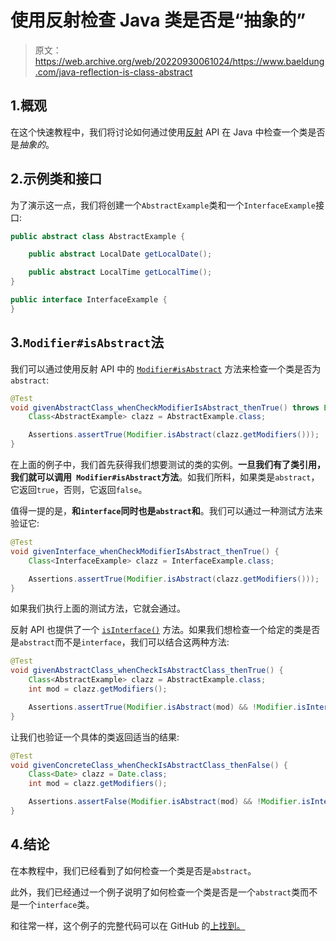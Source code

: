 # 使用反射检查 Java 类是否是“抽象的”

> 原文：<https://web.archive.org/web/20220930061024/https://www.baeldung.com/java-reflection-is-class-abstract>

## 1.概观

在这个快速教程中，我们将讨论如何通过使用[反射](/web/20221208143837/https://www.baeldung.com/java-reflection) API 在 Java 中检查一个类是否是*抽象的*。

## 2.示例类和接口

为了演示这一点，我们将创建一个`AbstractExample`类和一个`InterfaceExample`接口:

```java
public abstract class AbstractExample {

    public abstract LocalDate getLocalDate();

    public abstract LocalTime getLocalTime();
}

public interface InterfaceExample {
}
```

## 3.`Modifier#isAbstract`法

我们可以通过使用反射 API 中的 [`Modifier#isAbstract`](https://web.archive.org/web/20221208143837/https://docs.oracle.com/en/java/javase/11/docs/api/java.base/java/lang/reflect/Modifier.html#isAbstract(int)) 方法来检查一个类是否为`abstract`:

```java
@Test
void givenAbstractClass_whenCheckModifierIsAbstract_thenTrue() throws Exception {
    Class<AbstractExample> clazz = AbstractExample.class;

    Assertions.assertTrue(Modifier.isAbstract(clazz.getModifiers()));
}
```

在上面的例子中，我们首先获得我们想要测试的类的实例。**一旦我们有了类引用，我们就可以调用` Modifier#isAbstract`方法**。如我们所料，如果类是`abstract`，它返回`true`，否则，它返回`false`。

值得一提的是，**和`interface`同时也是`abstract`和**。我们可以通过一种测试方法来验证它:

```java
@Test
void givenInterface_whenCheckModifierIsAbstract_thenTrue() {
    Class<InterfaceExample> clazz = InterfaceExample.class;

    Assertions.assertTrue(Modifier.isAbstract(clazz.getModifiers()));
} 
```

如果我们执行上面的测试方法，它就会通过。

反射 API 也提供了一个 [`isInterface()`](https://web.archive.org/web/20221208143837/https://docs.oracle.com/en/java/javase/11/docs/api/java.base/java/lang/reflect/Modifier.html#isInterface(int)) 方法。如果我们想检查一个给定的类是否是`abstract`而不是`interface`，我们可以结合这两种方法:

```java
@Test
void givenAbstractClass_whenCheckIsAbstractClass_thenTrue() {
    Class<AbstractExample> clazz = AbstractExample.class;
    int mod = clazz.getModifiers();

    Assertions.assertTrue(Modifier.isAbstract(mod) && !Modifier.isInterface(mod));
}
```

让我们也验证一个具体的类返回适当的结果:

```java
@Test
void givenConcreteClass_whenCheckIsAbstractClass_thenFalse() {
    Class<Date> clazz = Date.class;
    int mod = clazz.getModifiers();

    Assertions.assertFalse(Modifier.isAbstract(mod) && !Modifier.isInterface(mod));
} 
```

## 4.结论

在本教程中，我们已经看到了如何检查一个类是否是`abstract`。

此外，我们已经通过一个例子说明了如何检查一个类是否是一个`abstract`类而不是一个`interface`类。

和往常一样，这个例子的完整代码可以在 GitHub 的[上找到。](https://web.archive.org/web/20221208143837/https://github.com/eugenp/tutorials/tree/master/core-java-modules/core-java-reflection-2)